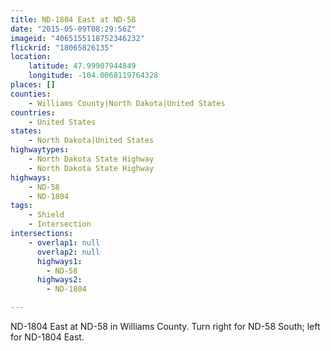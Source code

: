 ```yaml
---
title: ND-1804 East at ND-58
date: "2015-05-09T08:29:56Z"
imageid: "4065155118752346232"
flickrid: "18065826135"
location:
    latitude: 47.99907944849
    longitude: -104.0068119764328
places: []
counties:
    - Williams County|North Dakota|United States
countries:
    - United States
states:
    - North Dakota|United States
highwaytypes:
    - North Dakota State Highway
    - North Dakota State Highway
highways:
    - ND-58
    - ND-1804
tags:
    - Shield
    - Intersection
intersections:
    - overlap1: null
      overlap2: null
      highways1:
        - ND-58
      highways2:
        - ND-1804

---
```

ND-1804 East at ND-58 in Williams County.  Turn right for ND-58 South; left for ND-1804 East.